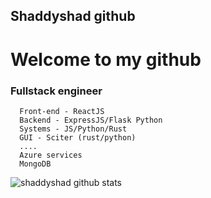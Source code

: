 ## Shaddyshad github
# Welcome to my github 

### Fullstack engineer 
```
  Front-end - ReactJS
  Backend - ExpressJS/Flask Python
  Systems - JS/Python/Rust 
  GUI - Sciter (rust/python)
  ....
  Azure services
  MongoDB
```

![shaddyshad github stats](https://github-readme-stats.vercel.app/api?username=shaddyshad&count_private=true)
